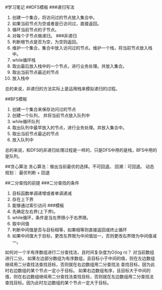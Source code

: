 #学习笔记
##DFS模板
###递归写法
1. 创建一个集合，将访问过的节点放入集合中。
2. 如果当前节点为空或者是已访问过，直接返回。
3. 循环当前节点的子节点。
4. 对每个子节点做递归。
###非递归
1. 判断根节点是否为空，为空则返回。
2. 维护一个集合，集合中放入访问过的节点。维护一个栈，将当前节点放入栈中。
3. while循环栈
4. 取出最后放入栈中的一个节点，进行业务处理。并放入集合。
5. 取出当前节点最近的节点
6. 放入栈中

总的来说，非递归的方法实际上是运用栈来模拟递归的过程。

##BFS模板
1. 创建一个集合来保存访问过的节点
2. 创建一个队列， 并将当前节点放入队列中
3. while循环队列
4. 取出队列中最早放入的节点，进行业务处理。并放入集合中。
5. 取出当前节点最近的节点
6. 放入队列中

总的来说，和DFS的非递归处理过程是一样的，只是DFS中用的是栈，BFS中用的是队列。

##贪心算法
贪心算法：做出当前最优的选择。不可回退。
回溯：可回退。
动态规划： 最优判断 + 回退

##二分查找的前提
###二分查找的条件
1. 目标函数单调递增或者单调递减
2. 存在上下界
3. 能够通过索引访问
###模板
1. 先确定左右界(上下界)。
2. while循环，条件是当左界限小于右界限。
3. 取中间值
4. 判断中间值是否与目标相等，如果相等则直接返回或终止循环
5. 如果中间值大于目标，更改左界限为中间值加一，否则更改右界限为中间值减一。

如何对一个半有序数组进行二分查找法，且时间复杂度为O(log n)？
对当前数组进行二分。
如果左边部分数组为有序数组，且目标小于中间的值，则在左边数组继续用二分查找法查找目标，否则就在右边数组用二分查找法
查找目标。因为此时右边数组的某个节点一定小于目标。
如果右边数组有序，且目标大于中间的值，则在右边数组继续用二分查找法查找目标，否则就在左边数组用二分查找法
查找目标。因为此时左边数组的某个节点一定大于目标。



